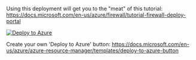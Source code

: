Using this deployment will get you to the "meat" of this tutorial:
https://docs.microsoft.com/en-us/azure/firewall/tutorial-firewall-deploy-portal


[![Deploy to Azure](https://aka.ms/deploytoazurebutton)](https://portal.azure.com/#create/Microsoft.Template/uri/https%3A%2F%2Fraw.githubusercontent.com%2Fglaisne%2FAZLabARMTemplates%2Fmain%2FAzure%2520Firewall%2FDeploy.Template.json)

Create your own 'Deploy to Azure' button: https://docs.microsoft.com/en-us/azure/azure-resource-manager/templates/deploy-to-azure-button